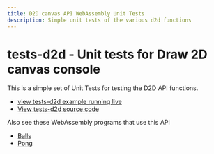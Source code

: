 ```yaml
---
title: D2D canvas API WebAssembly Unit Tests
description: Simple unit tests of the various d2d functions
---
```


# tests-d2d - Unit tests for Draw 2D canvas console
This is a simple set of Unit Tests for testing the D2D API functions.

- [view tests-d2d example running live](/examples/dist/tests-d2d/index.html)
- [View tests-d2d source code](https://github.com/twiddlingbits/twr-wasm/tree/main/examples/tests-d2d)

Also see these WebAssembly programs that use this API

- [Balls](examples-balls.md)
- [Pong](examples-pong.md)

